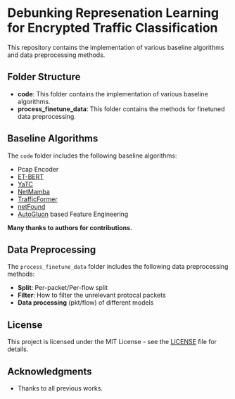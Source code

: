# Debunking Represenation Learning for Encrypted Traffic Classification

This repository contains the implementation of various baseline algorithms and data preprocessing methods.

## Folder Structure

- **code**: This folder contains the implementation of various baseline algorithms.
- **process_finetune_data**: This folder contains the methods for finetuned data preprocessing.

## Baseline Algorithms

The `code` folder includes the following baseline algorithms:
- Pcap Encoder
- [ET-BERT](https://github.com/linwhitehat/ET-BERT)
- [YaTC](https://github.com/NSSL-SJTU/YaTC)
- [NetMamba](https://github.com/wangtz19/NetMamba)
- [TrafficFormer](https://github.com/IDP-code/TrafficFormer)
- [netFound](https://github.com/SNL-UCSB/netFound)
- [AutoGluon](https://auto.gluon.ai/stable/index.html) based Feature Engineering

**Many thanks to authors for contributions.**

## Data Preprocessing

The `process_finetune_data` folder includes the following data preprocessing methods:
- **Split**: Per-packet/Per-flow split
- **Filter**: How to filter the unrelevant protocal packets
- **Data processing** (pkt/flow) of different models


## License

This project is licensed under the MIT License - see the [LICENSE](LICENSE) file for details.

## Acknowledgments

- Thanks to all previous works.
